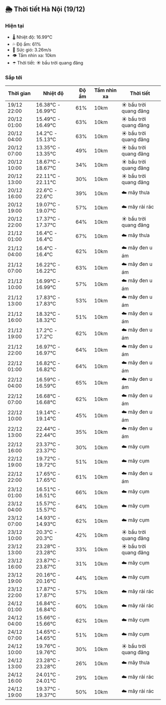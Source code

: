 ## 🌦️ Thời tiết Hà Nội (19/12)

### Hiện tại

- 🌡️ Nhiệt độ: 16.99℃
- 💦 Độ ẩm: 61%
- 💨 Sức gió: 3.26m/s
- 👁️ Tầm nhìn xa: 10km
- ☂️ Thời tiết: ☀️ bầu trời quang đãng

### Sắp tới

| Thời gian | Nhiệt độ | Độ ẩm | Tầm nhìn xa | Thời tiết |
| --- | --- | --- | --- | --- |
| 19/12 22:00 | 16.38℃ - 16.99℃ | 61% | 10km | ☀️ bầu trời quang đãng |
| 20/12 01:00 | 15.49℃ - 16.49℃ | 63% | 10km | ☀️ bầu trời quang đãng |
| 20/12 04:00 | 14.2℃ - 15.13℃ | 63% | 10km | ☀️ bầu trời quang đãng |
| 20/12 07:00 | 13.35℃ - 13.35℃ | 49% | 10km | ☀️ bầu trời quang đãng |
| 20/12 10:00 | 18.67℃ - 18.67℃ | 34% | 10km | ☀️ bầu trời quang đãng |
| 20/12 13:00 | 22.11℃ - 22.11℃ | 30% | 10km | ☀️ bầu trời quang đãng |
| 20/12 16:00 | 22.6℃ - 22.6℃ | 39% | 10km | ☁️ mây thưa |
| 20/12 19:00 | 19.07℃ - 19.07℃ | 57% | 10km | ☁️ mây rải rác |
| 20/12 22:00 | 17.37℃ - 17.37℃ | 64% | 10km | ☀️ bầu trời quang đãng |
| 21/12 01:00 | 16.4℃ - 16.4℃ | 67% | 10km | ☁️ mây thưa |
| 21/12 04:00 | 16.4℃ - 16.4℃ | 62% | 10km | ☁️ mây đen u ám |
| 21/12 07:00 | 16.22℃ - 16.22℃ | 63% | 10km | ☁️ mây đen u ám |
| 21/12 10:00 | 16.99℃ - 16.99℃ | 57% | 10km | ☁️ mây đen u ám |
| 21/12 13:00 | 17.83℃ - 17.83℃ | 53% | 10km | ☁️ mây đen u ám |
| 21/12 16:00 | 18.32℃ - 18.32℃ | 51% | 10km | ☁️ mây đen u ám |
| 21/12 19:00 | 17.2℃ - 17.2℃ | 62% | 10km | ☁️ mây đen u ám |
| 21/12 22:00 | 16.97℃ - 16.97℃ | 64% | 10km | ☁️ mây đen u ám |
| 22/12 01:00 | 16.82℃ - 16.82℃ | 64% | 10km | ☁️ mây đen u ám |
| 22/12 04:00 | 16.59℃ - 16.59℃ | 65% | 10km | ☁️ mây đen u ám |
| 22/12 07:00 | 16.68℃ - 16.68℃ | 62% | 10km | ☁️ mây đen u ám |
| 22/12 10:00 | 19.14℃ - 19.14℃ | 45% | 10km | ☁️ mây đen u ám |
| 22/12 13:00 | 22.44℃ - 22.44℃ | 35% | 10km | ☁️ mây đen u ám |
| 22/12 16:00 | 23.37℃ - 23.37℃ | 30% | 10km | ☁️ mây cụm |
| 22/12 19:00 | 19.72℃ - 19.72℃ | 51% | 10km | ☁️ mây cụm |
| 22/12 22:00 | 17.65℃ - 17.65℃ | 61% | 10km | ☁️ mây đen u ám |
| 23/12 01:00 | 16.51℃ - 16.51℃ | 66% | 10km | ☁️ mây cụm |
| 23/12 04:00 | 15.57℃ - 15.57℃ | 64% | 10km | ☁️ mây cụm |
| 23/12 07:00 | 14.93℃ - 14.93℃ | 62% | 10km | ☁️ mây cụm |
| 23/12 10:00 | 20.3℃ - 20.3℃ | 42% | 10km | ☀️ bầu trời quang đãng |
| 23/12 13:00 | 23.28℃ - 23.28℃ | 33% | 10km | ☀️ bầu trời quang đãng |
| 23/12 16:00 | 23.87℃ - 23.87℃ | 31% | 10km | ☁️ mây cụm |
| 23/12 19:00 | 20.16℃ - 20.16℃ | 44% | 10km | ☁️ mây cụm |
| 23/12 22:00 | 17.87℃ - 17.87℃ | 57% | 10km | ☁️ mây rải rác |
| 24/12 01:00 | 16.84℃ - 16.84℃ | 60% | 10km | ☁️ mây rải rác |
| 24/12 04:00 | 15.66℃ - 15.66℃ | 62% | 10km | ☁️ mây cụm |
| 24/12 07:00 | 14.65℃ - 14.65℃ | 51% | 10km | ☁️ mây cụm |
| 24/12 10:00 | 19.76℃ - 19.76℃ | 30% | 10km | ☀️ bầu trời quang đãng |
| 24/12 13:00 | 23.28℃ - 23.28℃ | 26% | 10km | ☁️ mây thưa |
| 24/12 16:00 | 24.01℃ - 24.01℃ | 29% | 10km | ☁️ mây rải rác |
| 24/12 19:00 | 19.37℃ - 19.37℃ | 50% | 10km | ☁️ mây rải rác |
